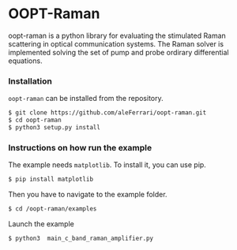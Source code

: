 # OOPT-Raman

oopt-raman is a python library for evaluating the stimulated Raman scattering in optical communication systems.
The Raman solver is implemented solving the set of pump and probe ordirary differential equations.

### Installation

`oopt-raman` can be installed from the repository.
```sh
$ git clone https://github.com/aleFerrari/oopt-raman.git
$ cd oopt-raman
$ python3 setup.py install
```

### Instructions on how run the example

The example needs `matplotlib`. To install it, you can use pip.
```sh
$ pip install matplotlib
```

Then you have to navigate to the example folder.
```sh
$ cd /oopt-raman/examples
```

Launch the example
```sh
$ python3  main_c_band_raman_amplifier.py
```